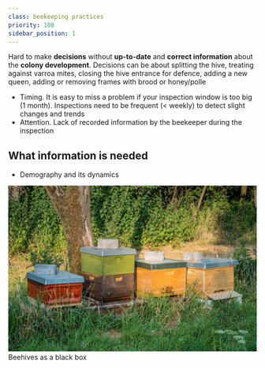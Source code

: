 ```yaml
---
class: beekeeping practices
priority: 100
sidebar_position: 1
---
```



Hard to make **decisions** without **up-to-date** and **correct information** about the **colony development**. Decisions can be about splitting the hive, treating against varroa mites, closing the hive entrance for defence, adding a new queen, adding or removing frames with brood or honey/polle

- Timing. It is easy to miss a problem if your inspection window is too big (1 month). Inspections need to be frequent (< weekly) to detect slight changes and trends
- Attention. Lack of recorded information by the beekeeper during the inspection

## What information is needed

- Demography and its dynamics

![](../img/bees-3582268_1280.jpg)
Beehives as a black box